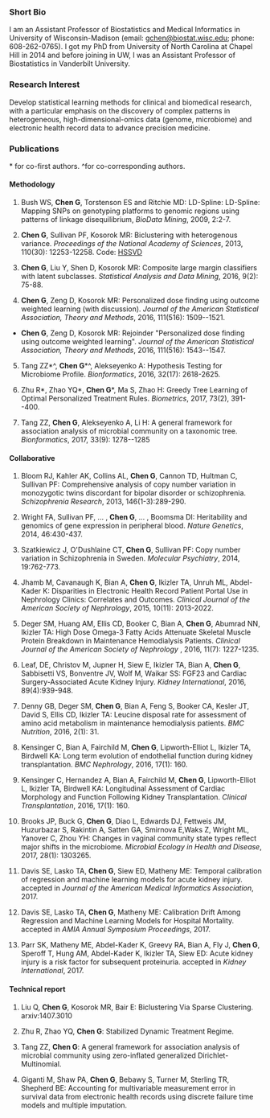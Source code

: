 ### Short Bio
I am an Assistant Professor of Biostatistics and Medical Informatics in University of Wisconsin-Madison (email: gchen@biostat.wisc.edu; phone: 608-262-0765). I got my PhD from University of North Carolina at Chapel Hill in 2014 and before joining in UW, I was an Assistant Professor of Biostatistics in Vanderbilt University.

### Research Interest
Develop statistical learning methods for clinical and biomedical research, with a particular emphasis on the discovery of complex patterns in heterogeneous, high-dimensional-omics data (genome, microbiome) and electronic health record data to advance precision medicine.

### Publications
\* for co-first authors. ^for co-corresponding authors.
#### Methodology
1. Bush WS, **Chen G**, Torstenson ES and Ritchie MD: LD-Spline: LD-Spline: Mapping SNPs on genotyping platforms to genomic regions using patterns of linkage disequilibrium, _BioData Mining_, 2009, 2:2-7.

2. **Chen G**, Sullivan PF, Kosorok MR: Biclustering with heterogenous variance. _Proceedings of the National Academy of Sciences_, 2013, 110(30): 12253-12258. Code: [HSSVD](https://cran.r-project.org/web/packages/HSSVD/index.html)

3. **Chen G**, Liu Y, Shen D, Kosorok MR: Composite large margin classifiers with latent subclasses. _Statistical Analysis and Data Mining_, 2016, 9(2): 75-88.

4. **Chen G**, Zeng D, Kosorok MR: Personalized dose finding using outcome weighted learning (with discussion). _Journal of the American Statistical Association, Theory and Methods_, 2016, 111(516): 1509--1521.
 - **Chen G**, Zeng D, Kosorok MR: Rejoinder "Personalized dose finding using outcome weighted learning". _Journal of the American Statistical Association, Theory and Methods_, 2016, 111(516): 1543--1547.
 
5. Tang ZZ\*^, **Chen G**\*^, Alekseyenko A: Hypothesis Testing for Microbiome Profile. _Bionformatics_, 2016, 32(17): 2618-2625.

6. Zhu R\*, Zhao YQ\*, **Chen G**\*, Ma S, Zhao H: Greedy Tree Learning of Optimal Personalized Treatment Rules. _Biometrics_, 2017, 73(2), 391--400.

7. Tang ZZ, **Chen G**, Alekseyenko A, Li H: A general framework for association analysis of microbial community on a taxonomic tree. _Bionformatics_, 2017, 33(9): 1278--1285

#### Collaborative
1. Bloom RJ, Kahler AK, Collins AL, **Chen G**, Cannon TD, Hultman C, Sullivan PF: Comprehensive analysis of copy number variation in monozygotic twins discordant for bipolar disorder or schizophrenia. _Schizophrenia Research_, 2013, 146(1-3):289-290.

2. Wright FA, Sullivan PF, ... , **Chen G**, ... , Boomsma DI: Heritability and genomics of gene expression in peripheral blood. _Nature Genetics_, 2014, 46:430-437.

3. Szatkiewicz J, O'Dushlaine CT, **Chen G**, Sullivan PF: Copy number variation in Schizophrenia in Sweden. _Molecular Psychiatry_, 2014, 19:762-773.

4. Jhamb M, Cavanaugh K, Bian A, **Chen G**, Ikizler TA, Unruh ML, Abdel-Kader K: Disparities in Electronic Health Record Patient Portal Use in Nephrology Clinics: Correlates and Outcomes. _Clinical Journal of the American Society of Nephrology_, 2015, 10(11): 2013-2022.

5. Deger SM, Huang AM, Ellis CD, Booker C, Bian A, **Chen G**, Abumrad NN, Ikizler TA: High Dose Omega-3 Fatty Acids Attenuate Skeletal Muscle Protein Breakdown in Maintenance Hemodialysis Patients. _Clinical Journal of the American Society of Nephrology_ , 2016, 11(7): 1227-1235.

6. Leaf, DE, Christov M, Jupner H, Siew E, Ikizler TA, Bian A, **Chen G**, Sabbisetti VS, Bonventre JV, Wolf M, Waikar SS: FGF23 and Cardiac Surgery-Associated Acute Kidney Injury. _Kidney International_, 2016, 89(4):939-948.

7. Denny GB, Deger SM, **Chen G**, Bian A, Feng S, Booker CA, Kesler JT, David S, Ellis CD, Ikizler TA: Leucine disposal rate for assessment of amino acid metabolism in maintenance hemodialysis patients. _BMC Nutrition_, 2016, 2(1): 31.

8. Kensinger C, Bian A, Fairchild M, **Chen G**, Lipworth-Elliot L, Ikizler TA, Birdwell KA: Long term evolution of endothelial function during kidney transplantation. _BMC Nephrology_, 2016, 17(1): 160.

9. Kensinger C, Hernandez A, Bian A, Fairchild M, **Chen G**, Lipworth-Elliot L, Ikizler TA, Birdwell KA: Longitudinal Assessment of Cardiac Morphology and Function Following Kidney Transplantation. _Clinical Transplantation_, 2016, 17(1): 160.

10. Brooks JP, Buck G, **Chen G**, Diao L, Edwards DJ, Fettweis JM, Huzurbazar S, Rakintin A, Satten GA, Smirnova E,Waks Z, Wright ML, Yanover C, Zhou YH: Changes in vaginal community state types reflect major shifts in the microbiome. _Microbial Ecology in Health and Disease_, 2017, 28(1): 1303265.

11. Davis SE, Lasko TA, **Chen G**, Siew ED, Matheny ME: Temporal calibration of regression and machine learning models for acute kidney injury. accepted in _Journal of the American Medical Informatics Association_, 2017.

12. Davis SE, Lasko TA, **Chen G**, Matheny ME: Calibration Drift Among Regression and Machine Learning Models for Hospital Mortality. accepted in _AMIA Annual Symposium Proceedings_, 2017.

13. Parr SK, Matheny ME, Abdel-Kader K, Greevy RA, Bian A, Fly J, **Chen G**, Speroff T, Hung AM, Abdel-Kader K, Ikizler TA, Siew ED: Acute kidney injury is a risk factor for subsequent proteinuria. accepted in _Kidney International_, 2017.

#### Technical report
1. Liu Q, **Chen G**, Kosorok MR, Bair E: Biclustering Via Sparse Clustering. arxiv:1407.3010

2. Zhu R, Zhao YQ, **Chen G**: Stabilized Dynamic Treatment Regime.

3. Tang ZZ, **Chen G**: A general framework for association analysis of microbial community using zero-inflated generalized Dirichlet-Multinomial.

4. Giganti M, Shaw PA, **Chen G**, Bebawy S, Turner M, Sterling TR, Shepherd BE: Accounting for multivariable measurement error in survival data from electronic health records using discrete failure time models and multiple imputation.
